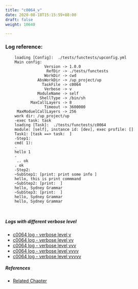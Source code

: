 ```yaml
---
title: "c0064_v"
date: 2020-08-18T15:15:59+88:00
draft: false
weight: 10640

---
```


### Log reference: <no value>

```
    loading [Config]:  ./tests/functests/upconfig.yml
    Main config:
                 Version -> 1.0.0
                  RefDir -> ./tests/functests
                 WorkDir -> cwd
              AbsWorkDir -> /up_project/up
                TaskFile -> c0064
                 Verbose -> v
              ModuleName -> self
               ShellType -> /bin/sh
           MaxCallLayers -> 8
                 Timeout -> 3600000
     MaxModuelCallLayers -> 256
    work dir: /up_project/up
    -exec task: task
    loading [Task]:  ./tests/functests/c0064
    module: [self], instance id: [dev], exec profile: []
    Task1: [task ==> task:  ]
    -Step1:
    cmd( 1):
    -
    hello 1
    -
     .. ok
    . ok
    -Step2:
    ~SubStep1: [print: print some info ]
    hello, this is print commmand
    ~SubStep2: [print:  ]
    hello, Sydney Grammar
    ~SubStep3: [print:  ]
    hello, Sydney Grammar
    hello, Sydney Grammar
    
    
```

##### Logs with different verbose level
* [c0064 log - verbose level v](../../logs/c0064_v)
* [c0064 log - verbose level vv](../../logs/c0064_vv)
* [c0064 log - verbose level vvv](../../logs/c0064_vvv)
* [c0064 log - verbose level vvvv](../../logs/c0064_vvvv)
* [c0064 log - verbose level vvvvv](../../logs/c0064_vvvvv)

##### References
* [Related Chapter](../../cmd-func/c0064)
